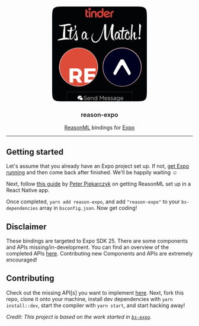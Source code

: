 <p align="center">
  <img alt="Reason Expo Match" src="./reason-expo.png" width="256">
</p>

<h3 align="center" style="font-weight:600">
  reason-expo
</h3>

<p align="center">
  <a href="https://reasonml.github.io/">ReasonML</a> bindings for <a href="https://expo.io">Expo</a>
</p>

---

## Getting started

Let's assume that you already
have an Expo project set up. If not, [get Expo running](https://expo.io/learn) and then come back after finished. We'll be happily waiting ☺️

Next, follow [this guide](https://medium.com/@peterpme/your-first-reasonml-pr-into-an-existing-react-native-codebase-a490b4a79649) by [Peter Piekarczyk](https://twitter.com/peterpme) on getting ReasonML set up in a React Native app.

Once completed, `yarn add reason-expo`, and add `"reason-expo"` to your `bs-dependencies` array in `bsconfig.json`. Now get coding!

## Disclaimer

These bindings are targeted to Expo SDK 25. There are some components and APIs missing/in-development. You can find an overview of the completed APIs [here](./STATUS.md). Contributing new Components and APIs are extremely encouraged!

## Contributing

Check out the missing API[s] you want to implement [here](./STATUS.md). Next, fork this repo, clone it onto your machine, install dev dependencies with `yarn install::dev`, start the compiler with `yarn start`, and start hacking away!

_Credit: This project is based on the work started in [`bs-expo`](https://github.com/fxfactorial/bs-expo/)._
